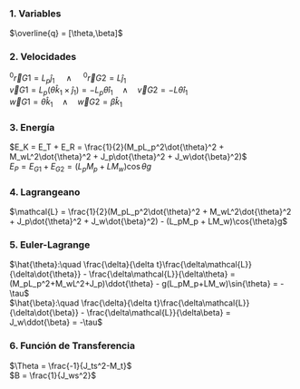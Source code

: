 ### 1. Variables
$\overline{q} = [\theta,\beta]$
### 2. Velocidades
$^0\vec{r}{G1} = L_p\hat{j}_1 \quad\wedge\quad ^0\vec{r}{G2} = L\hat{j}_1$\
$\vec{v}{G1} = L_p(\dot{\theta}\hat{k}_1\times\hat{j}_1) = -L_p\dot{\theta}\hat{i}_1 \quad\wedge\quad \vec{v}{G2} = -L\dot{\theta}\hat{i}_1$\
$\vec{w}{G1} = \dot{\theta}\hat{k}_1 \quad\wedge\quad \vec{w}{G2} = \dot{\beta}\hat{k}_1$
### 3. Energía
$E_K = E_T + E_R = \frac{1}{2}(M_pL_p^2\dot{\theta}^2 + M_wL^2\dot{\theta}^2 + J_p\dot{\theta}^2 + J_w\dot{\beta}^2)$\
$E_P = E_{G1} + E_{G2} = (L_pM_p + LM_w)\cos{\theta}g$
### 4. Lagrangeano
$\mathcal{L} = \frac{1}{2}(M_pL_p^2\dot{\theta}^2 + M_wL^2\dot{\theta}^2 + J_p\dot{\theta}^2 + J_w\dot{\beta}^2) - (L_pM_p + LM_w)\cos{\theta}g$
### 5. Euler-Lagrange
$\hat{\theta}:\quad \frac{\delta}{\delta t}\frac{\delta\mathcal{L}}{\delta\dot{\theta}} - \frac{\delta\mathcal{L}}{\delta\theta} = (M_pL_p^2+M_wL^2+J_p)\ddot{\theta} - g(L_pM_p+LM_w)\sin{\theta} = -\tau$\
$\hat{\beta}:\quad \frac{\delta}{\delta t}\frac{\delta\mathcal{L}}{\delta\dot{\beta}} - \frac{\delta\mathcal{L}}{\delta\beta} = J_w\ddot{\beta} = -\tau$
### 6. Función de Transferencia
$\Theta = \frac{-1}{J_ts^2-M_t}$\
$B = \frac{1}{J_ws^2}$